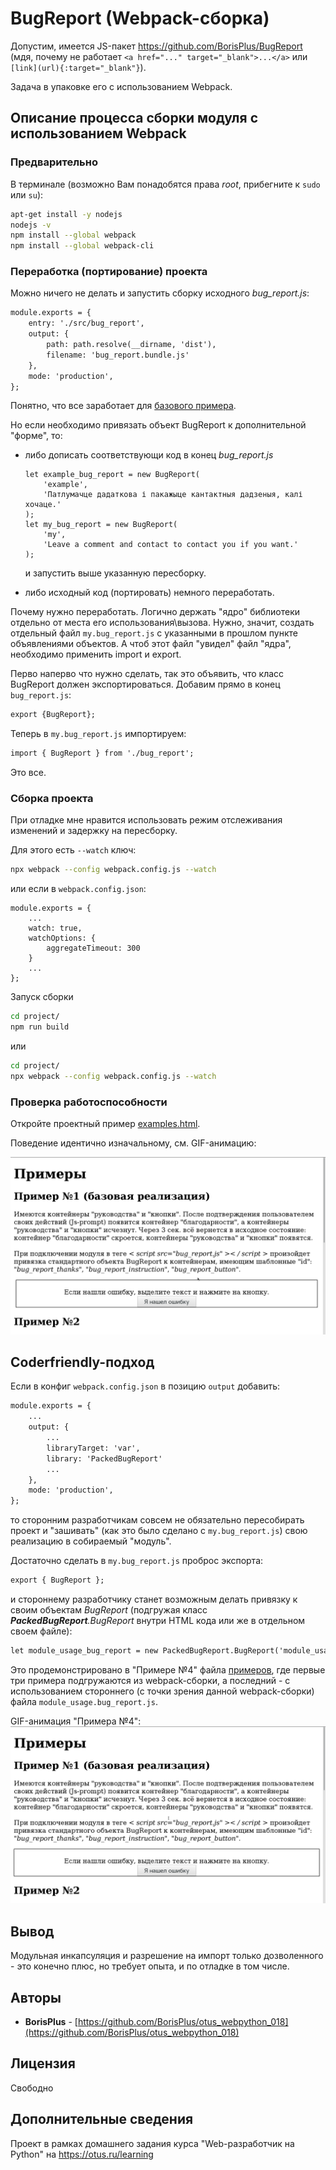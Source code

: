 # BugReport (Webpack-сборка)

Допустим, имеется JS-пакет <a href="https://github.com/BorisPlus/BugReport" target="_blank">https://github.com/BorisPlus/BugReport</a> (мдя, почему не работает `<a href="..." target="_blank">...</a>` или `[link](url){:target="_blank"}`).

Задача в упаковке его с использованием Webpack.

## Описание процесса сборки модуля с использованием Webpack

### Предварительно

В терминале (возможно Вам понадобятся права _root_, прибегните к `sudo` или `su`):

```bash
apt-get install -y nodejs
nodejs -v
npm install --global webpack
npm install --global webpack-cli
```

### Переработка (портирование) проекта

Можно ничего не делать и запустить сборку исходного _bug_report.js_:
```html
module.exports = {
    entry: './src/bug_report',
    output: {
        path: path.resolve(__dirname, 'dist'),
        filename: 'bug_report.bundle.js'
    },
    mode: 'production',
};
```

Понятно, что все заработает для <a href="https://github.com/BorisPlus/BugReport#базовый-вариант" target="_blank">базового примера</a>.

Но если необходимо привязать объект BugReport к дополнительной "форме", то:
* либо дописать соответствующи код в конец _bug_report.js_
    ```
    let example_bug_report = new BugReport(
        'example',
        'Патлумачце дадаткова і пакажыце кантактныя дадзеныя, калі хочаце.'
    );
    let my_bug_report = new BugReport(
        'my',
        'Leave a comment and contact to contact you if you want.'
    );
    ```
  и запустить выше указанную пересборку.
  
* либо исходный код (портировать) немного переработать.

Почему нужно переработать. Логично держать "ядро" библиотеки отдельно от места его использования\вызова. Нужно, значит, создать отдельный файл `my.bug_report.js` с указанными в прошлом пункте объявлениями объектов. А чтоб этот файл "увидел" файл "ядра", необходимо применить import и export.

Перво наперво что нужно сделать, так это объявить, что класс BugReport должен экспортироваться. Добавим прямо в конец `bug_report.js`:

```html
export {BugReport};
```

Теперь в `my.bug_report.js` импортируем:

```html
import { BugReport } from './bug_report';
```

Это все.

### Сборка проекта

При отладке мне нравится использовать режим отслеживания изменений и задержку на пересборку.

Для этого есть `--watch` ключ:

```bash
npx webpack --config webpack.config.js --watch
```

или если в `webpack.config.json`:

```
module.exports = {
    ...
    watch: true,
    watchOptions: {
        aggregateTimeout: 300
    }
    ...
};
```

Запуск сборки

```bash
cd project/
npm run build
```

или

```bash
cd project/
npx webpack --config webpack.config.js --watch
```

### Проверка работоспособности

Откройте проектный пример <a href="https://github.com/BorisPlus//otus_webpython_018/project/examples/examples.html" target="_blank">examples.html</a>.

Поведение идентично изначальному, см. GIF-анимацию:

<kbd><img src='README.files/img/animate/bug_report.gif' title='bug_report.gif'></kbd>

## Coderfriendly-подход

Если в конфиг `webpack.config.json` в позицию `output` добавить:

```html
module.exports = {
    ...
    output: {
        ...
        libraryTarget: 'var',
        library: 'PackedBugReport'
        ...
    },
    mode: 'production',
};
```

то сторонним разработчикам совсем не обязательно пересобирать проект и "зашивать" (как это было сделано с `my.bug_report.js`) свою реализацию в собираемый "модуль". 

Достаточно сделать в `my.bug_report.js` проброс экспорта:

```html
export { BugReport };
```

и стороннему разработчику станет возможным делать привязку к своим объектам _BugReport_ (подгружая класс _**PackedBugReport**.BugReport_ внутри HTML кода или же в отдельном своем файле):

```html
let module_usage_bug_report = new PackedBugReport.BugReport('module_usage');
```

Это продемонстрировано в "Примере №4" файла <a href="https://github.com/BorisPlus/otus_webpython_018/project/examples/examples.html" target="_blank">примеров</a>, где первые три примера подгружаются из webpack-сборки, а последний - с использованием стороннего (с точки зрения данной webpack-сборки) файла `module_usage.bug_report.js`.

GIF-анимация "Примера №4":
<kbd><img src='README.files/img/animate/packed_bug_report.gif' title='packed_bug_report.gif'></kbd>

## Вывод

Модульная инкапсуляция и разрешение на импорт только дозволенного - это конечно плюс, но требует опыта, и по отладке в том числе.

## Авторы

* **BorisPlus** - [https://github.com/BorisPlus/otus_webpython_018](https://github.com/BorisPlus/otus_webpython_018)

## Лицензия

Свободно

## Дополнительные сведения

Проект в рамках домашнего задания курса "Web-разработчик на Python" на https://otus.ru/learning
